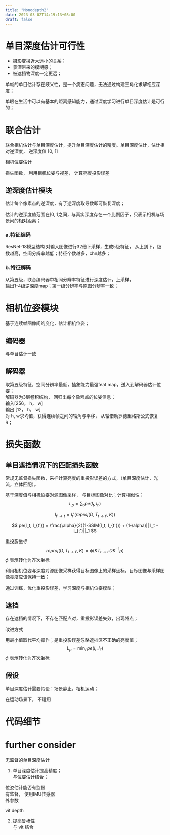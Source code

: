 ```yaml
---
title: "Monodepth2"
date: 2023-03-02T14:19:13+08:00
draft: false
---
```





# 单目深度估计可行性

* 摄影变换近大远小的关系；
* 景深带来的模糊感；
* 被遮挡物深度一定更远；

单帧的单目估计存在歧义性，是一个病态问题，无法通过构建三角化求解相应深度；

单眼在生活中可以有基本的距离感知能力，通过深度学习进行单目深度估计是可行的；

# 联合估计
联合相机估计与单目深度估计，提升单目深度估计的精度。单目深度估计，估计相对逆深度， 逆深度值 [0, 1]

相机位姿估计

损失函数， 利用相机位姿与视差， 计算亮度投影误差

## 逆深度估计模块
估计每个像素点的逆深度，有了逆深度取导数即可恢复深度；

估计的逆深度值范围在[0, 1之间，与真实深度存在一个比例因子，只表示相机与场景间的相对距离；

### a.特征编码
ResNet-18模型结构
对输入图像进行32倍下采样，生成5级特征， 从上到下，级数越高，空间分辨率越低；特征个数越多，chn越多；
### b.特征解码
从第五级，联合编码器中相同分辨率特征进行深度估计，上采样，  
输出1-4级逆深度map；第一级分辨率与原图分辨率一致；

# 相机位姿模块
基于连续帧图像间的变化，估计相机位姿；
## 编码器
与单目估计一致

## 解码器
取第五级特征，空间分辨率最低，抽象能力最强feat map，送入到解码器估计位姿；  
解码器为3层卷积结构， 回归出每个像素点的位姿信息；  
输入[256， h， w]  
输出 [12， h， w]  
对 h, w求均值，获得连续帧之间的轴角与平移， 从轴借助罗德里格斯公式恢复R；  

# 损失函数

## 单目遮挡情况下的匹配损失函数
常规无监督损失函数，采样计算亮度的重投影误差的方式，（单目深度估计，光流，立体匹配）。

基于深度值与相机位姿对源图像采样， 与目标图像对比；计算相似性；
$$
L_p = \sum_{t'}pe(I_t, I_{t'})
$$

$$
I_{t'\rightarrow t} = I_t'\left(reproj(D, T_{t\rightarrow t'}, K) \right)
$$

$$
pe(I_t, I_{t'}) = \frac{\alpha}{2}(1-SSIM(I_t, I_{t'})) + (1-\alpha)|| I_t - I_{t'}||_1
$$

重投影坐标
$$
reproj(D, T_{t\rightarrow t'}, K) = \phi(KT_{t\rightarrow t'}DK^{-1}p)
$$
$\phi$ 表示转化为齐次坐标

利用相机位姿与深度对源图像采样获得目标图像上的采样坐标，目标图像与采样图像亮度应该保持一致；

通过训练，优化重投影误差，学习深度与相机位姿模型；





## 遮挡
存在遮挡的情况下，不存在匹配点对，重投影误差失效，出现外点；

改进方式

用最小值取代平均操作；是重投影误差忽略遮挡区不正确的亮度值；
$$
L_p = \min_{t'}pe(I_t, I_{t'})
$$
$\phi$ 表示转化为齐次坐标


## 假设
单目深度估计需要假设：场景静止，相机运动；

在运动场景下， 不适用


# 代码细节

# further consider
无监督的单目深度估计

1. 单目深度估计提高精度；  
与位姿估计结合；  

位姿估计能否有监督  
有监督， 使用IMU传感器    
外参数  

vit depth

2. 提高鲁棒性  
与 vit 结合



